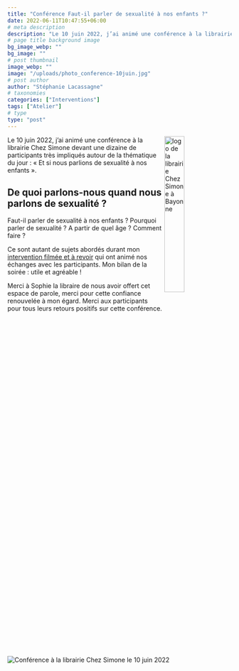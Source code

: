 ```yaml
---
title: "Conférence Faut-il parler de sexualité à nos enfants ?"
date: 2022-06-11T10:47:55+06:00
# meta description
description: "Le 10 juin 2022, j’ai animé une conférence à la librairie Chez Simone autour de cette thématique… à revoir en vidéo."
# page title background image
bg_image_webp: ""
bg_image: ""
# post thumbnail
image_webp: ""
image: "/uploads/photo_conference-10juin.jpg"
# post author
author: "Stéphanie Lacassagne"
# taxonomies
categories: ["Interventions"]
tags: ["Atelier"]
# type
type: "post"
---
```


<img src="/images/about/logo-Chez-Simone.png" class="img-fluid" alt="logo de la librairie Chez Simone à Bayonne" align="right" style="float:center;" data-aos="fade-up" loading="lazy" decoding="async" width="30%" height="auto">

Le 10 juin 2022, j’ai animé une conférence à la librairie Chez Simone devant une dizaine de participants très impliqués autour de la thématique du jour : « Et si nous parlions de sexualité à nos enfants ». 

## De quoi parlons-nous quand nous parlons de sexualité ? 
Faut-il parler de sexualité à nos enfants ? Pourquoi parler de sexualité ? A partir de quel âge ? Comment faire ?

Ce sont autant de sujets abordés durant mon [intervention filmée et à revoir](https://www.facebook.com/OnKiffeSimone/videos/739560273760248) qui ont animé nos échanges avec les participants. Mon bilan de la soirée : utile et agréable ! 

Merci à Sophie la libraire de nous avoir offert cet espace de parole, merci pour cette confiance renouvelée à mon égard.
Merci aux participants pour tous leurs retours positifs sur cette conférence. 

<img src="/uploads/photo_conference-10juin.jpg" class="img-fluid" alt="Conférence à la librairie Chez Simone le 10 juin 2022" style="float:center;" data-aos="fade-up" loading="lazy" decoding="async">